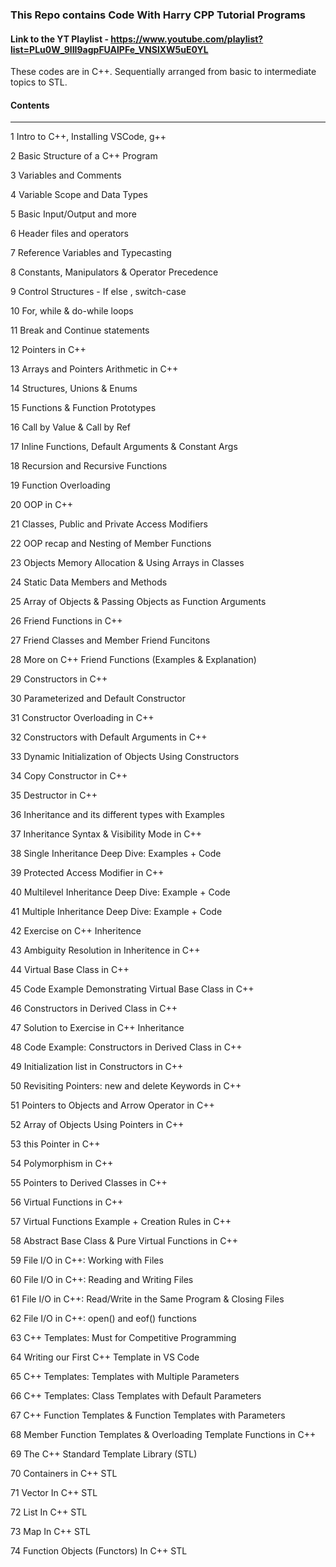 ### This Repo contains Code With Harry CPP Tutorial Programs

#### Link to the YT Playlist - https://www.youtube.com/playlist?list=PLu0W_9lII9agpFUAlPFe_VNSlXW5uE0YL

These codes are in C++.
Sequentially arranged from basic to intermediate topics to STL.

#### Contents
----------------------------------------------------
1 Intro to C++, Installing VSCode, g++

2 Basic Structure of a C++ Program

3 Variables and Comments 

4	Variable Scope and Data Types 

5	Basic Input/Output and more

6	Header files and operators

7	Reference Variables and Typecasting

8	Constants, Manipulators & Operator Precedence

9	Control Structures - If else , switch-case

10	For, while & do-while loops

11	Break and Continue statements

12	Pointers in C++

13	Arrays and Pointers Arithmetic in C++

14	Structures, Unions & Enums

15	Functions & Function Prototypes

16	Call by Value & Call by Ref

17	Inline Functions, Default Arguments & Constant Args

18	Recursion and Recursive Functions

19	Function Overloading

20	OOP in C++

21	Classes, Public and Private Access Modifiers

22	OOP recap and Nesting of Member Functions

23	Objects Memory Allocation & Using Arrays in Classes

24	Static Data Members and  Methods

25	Array of Objects & Passing Objects as Function Arguments

26	Friend Functions in C++

27	Friend Classes and Member Friend Funcitons 

28	More on C++ Friend Functions (Examples & Explanation)

29	Constructors in C++

30	Parameterized and Default Constructor

31	Constructor Overloading in C++

32	Constructors with Default Arguments in C++

33	Dynamic Initialization of Objects Using Constructors

34	Copy Constructor in C++

35	Destructor in C++

36	Inheritance and its different types with Examples

37	Inheritance Syntax & Visibility Mode in C++

38	Single Inheritance Deep Dive: Examples + Code

39	Protected Access Modifier in C++

40	Multilevel Inheritance Deep Dive: Example + Code

41	Multiple Inheritance Deep Dive: Example + Code

42	Exercise on C++ Inheritence

43	Ambiguity Resolution in Inheritence in C++

44	Virtual Base Class in C++

45	Code Example Demonstrating Virtual Base Class in C++

46	Constructors in Derived Class in C++

47	Solution to Exercise in C++ Inheritance

48	Code Example: Constructors in Derived Class in C++

49	Initialization list in Constructors in C++

50	Revisiting Pointers: new and delete Keywords in C++

51	Pointers to Objects and Arrow Operator in C++

52	Array of Objects Using Pointers in C++

53	this Pointer in C++

54	Polymorphism in C++

55	Pointers to Derived Classes in C++

56	Virtual Functions in C++

57	Virtual Functions Example + Creation Rules in C++

58	Abstract Base Class & Pure Virtual Functions in C++

59	File I/O in C++: Working with Files 

60	File I/O in C++: Reading and Writing Files

61	File I/O in C++: Read/Write in the Same Program & Closing Files 

62	File I/O in C++: open() and eof() functions 

63	C++ Templates: Must for Competitive Programming

64	Writing our First C++ Template in VS Code 

65	C++ Templates: Templates with Multiple Parameters 

66	C++ Templates: Class Templates with Default Parameters 

67	C++ Function Templates & Function Templates with Parameters 

68	Member Function Templates & Overloading Template Functions in C++ 

69	The C++ Standard Template Library (STL)

70	Containers in C++ STL

71	Vector In C++ STL

72	List In C++ STL

73	Map In C++ STL

74	Function Objects (Functors) In C++ STL

